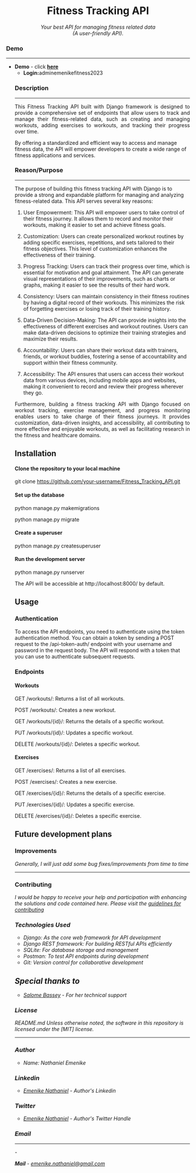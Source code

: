 
<h1 align="center">Fitness Tracking API</h1>
<p align="center"><i>Your best API  for managing fitness related data <br> (A user-friendly API).</i></p>

<h3>Demo</h3>
<hr>

<ul>
<li><b>Demo</b> - click <a href="https:youtu.be/uwYHgeGOwlc?si=jAIYV8tTga9pqUWu//"><b>here </b></a>
<ul>
<li><b>Login:</b>adminemenikefitness2023</li>
</ul>

<h3>Description</h3>
<hr>
<p align="justify">
	This Fitness Tracking API built with Django framework is designed to  provide a comprehensive set of endpoints that allow users to track and manage their fitness-related data, such as creating and managing workouts, adding exercises to workouts, and tracking their progress over time.

By offering a standardized and efficient way to access and manage fitness data, the API will empower developers to create a wide range of fitness applications and services.
</p>

<h3>Reason/Purpose</h3>
<hr>

<p align="justify">
    
The purpose of building this fitness tracking API with Django is to provide a strong and expandable  platform for managing and analyzing fitness-related data. This API serves several key reasons:


1.	User Empowerment: This API will empower users to take control of their fitness journey. It allows them to record and monitor their workouts, making it easier to set and achieve fitness goals.


2.	Customization: Users can create personalized workout routines by adding specific exercises, repetitions, and sets tailored to their fitness objectives. This level of customization enhances the effectiveness of their training.


3.	Progress Tracking: Users can track their progress over time, which is essential for motivation and goal attainment. The API can generate visual representations of their improvements, such as charts or graphs, making it easier to see the results of their hard work.


4.	Consistency: Users can maintain consistency in their fitness routines by having a digital record of their workouts. This minimizes the risk of forgetting exercises or losing track of their training history.


5.	Data-Driven Decision-Making: The API can provide insights into the effectiveness of different exercises and workout routines. Users can make data-driven decisions to optimize their training strategies and maximize their results.


6.	Accountability: Users can share their workout data with trainers, friends, or workout buddies, fostering a sense of accountability and support within their fitness community.


7.	Accessibility: The API ensures that users can access their workout data from various devices, including mobile apps and websites, making it convenient to record and review their progress wherever they go.

</p>

<p align="justify">
    Furthermore,  building a fitness tracking API with Django focused on workout tracking, exercise management, and progress monitoring enables users to take charge of their fitness journeys. It provides customization, data-driven insights, and accessibility, all contributing to more effective and enjoyable workouts, as well as facilitating research in the fitness and healthcare domains.
</p>


<h2>Installation</h2>

<h4> Clone the repository to your local machine</h4>

git clone https://github.com/your-username/Fitness_Tracking_API.git


<h4>Set up the database</h4>


python manage.py makemigrations

python manage.py migrate

<h4>Create a superuser</h4>


python manage.py createsuperuser


<h4>Run the development server</h4>


python manage.py runserver


The API will be accessible at http://localhost:8000/ by default.


<h2>Usage </h2>

<h3>Authentication</h3>

To access the API endpoints, you need to authenticate using the token authentication method. You can obtain a token by sending a POST request to the /api-token-auth/ endpoint with your username and password in the request body. The API will respond with a token that you can use to authenticate subsequent requests.

<h3>Endpoints</h3>

<h4>Workouts</h4>

GET /workouts/: Returns a list of all workouts.

POST /workouts/: Creates a new workout.

GET /workouts/{id}/: Returns the details of a specific workout.

PUT /workouts/{id}/: Updates a specific workout.

DELETE /workouts/{id}/: Deletes a specific workout.

<h4>Exercises</h4>

GET /exercises/: Returns a list of all exercises.

POST /exercises/: Creates a new exercise.

GET /exercises/{id}/: Returns the details of a specific exercise.

PUT /exercises/{id}/: Updates a specific exercise.

DELETE /exercises/{id}/: Deletes a specific exercise.

</p>

<h2>Future development plans</h2>

<h3>Improvements</h3>
<p>
	<i> Generally,  I will just add some bug fixes/improvements from time to time </i>
</p>	
<hr>
<h3>Contributing</h3>
<p>
        <i>I would be happy to receive your help and participation with enhancing the solutions and code contained here. Please visit the
<a href="https://github.com/Githubnath/Personal-management-system/blob/main/CONTRIBUTING.md">guidelines for contributing</a
<i>
</p>

<h3>Technologies Used</h3>

<ul>
<li>Django: As the core web framework for API development</li>
<li>Django REST framework: For building RESTful APIs efficiently</li>
<li>SQLite: For database storage and management</li>
<li>Postman: To test API endpoints during development</li>
<li>Git: Version control for collaborative development
</li>
</ul>

<h2>Special thanks to</h2>
<ul>
	<li><a href="https://github.com/lomsey41">Salome Bassey</a> - For  her  technical  support
</ul>

<h3>License</h3>
<p>
        <i>README.md Unless otherwise noted, the software in this repository is licensed under the [MIT] license.</i>
</p>
<hr>

<h3> Author</h3>
<ul>
<li>Name: Nathaniel Emenike </li>
</ul>

<h3>Linkedin</h3>

<ul>
        <li><a href="https://www.linkedin.com/mwlite/in/nathaniel-emenike">Emenike Nathaniel</a> - Author's  Linkedin
</ul>


<h3>Twitter</h3>

<ul>
        <li><a href="https://www.twitter.com/EngrNath3">Emenike Nathaniel</a> - Author's  Twitter Handle
</ul>

<h3>Email</h3>
<hr>
- <p align="left"><b>Mail</b> - <a href="mailto:emenikenathaniel55@gmail.com"><i>emenike.nathaniel@gmail.com</i></a></p>
